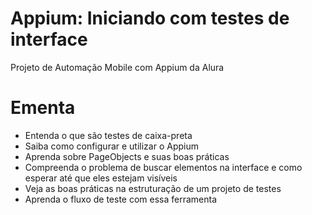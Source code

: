 # Appium: Iniciando com testes de interface

Projeto de Automação Mobile com Appium da Alura

# Ementa
- Entenda o que são testes de caixa-preta
- Saiba como configurar e utilizar o Appium
- Aprenda sobre PageObjects e suas boas práticas
- Compreenda o problema de buscar elementos na interface e como esperar até que eles estejam visíveis
- Veja as boas práticas na estruturação de um projeto de testes
- Aprenda o fluxo de teste com essa ferramenta